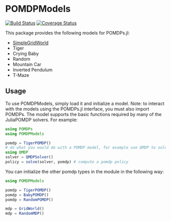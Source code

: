 # POMDPModels
[![Build Status](https://travis-ci.org/JuliaPOMDP/POMDPModels.jl.svg?branch=master)](https://travis-ci.org/JuliaPOMDP/POMDPModels.jl)
[![Coverage Status](https://coveralls.io/repos/github/JuliaPOMDP/POMDPModels.jl/badge.svg)](https://coveralls.io/github/JuliaPOMDP/POMDPModels.jl)

This package provides the following models for POMDPs.jl:

* [SimpleGridWorld](src/gridworld.jl)
* Tiger
* Crying Baby
* Random 
* Mountain Car
* Inverted Pendulum
* T-Maze

## Usage

To use POMDPModels, simply load it and initialize a model. Note: to interact with the models using the POMDPs.jl interface, you must also import POMDPs. The model supports the basic functions required by many of the JuliaPOMDP solvers. For example:

```julia
using POMDPs
using POMDPModels

pomdp = TigerPOMDP()
# do what you would do with a POMDP model, for example use QMDP to solve it
using QMDP
solver = QMDPSolver()
policy = solve(solver, pomdp) # compute a pomdp policy
```

You can initialize the other pomdp types in the module in the following way:
```julia
using POMDPModels

pomdp = TigerPOMDP()
pomdp = BabyPOMDP()
pomdp = RandomPOMDP()

mdp = GridWorld()
mdp = RandomMDP()
```
